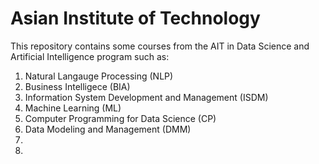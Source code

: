 # Asian Institute of Technology

This repository contains some courses from the AIT in Data Science and Artificial Intelligence program such as:
1. Natural Langauge Processing (NLP)
2. Business Intelligece (BIA)
3. Information System Development and Management (ISDM)
4. Machine Learning (ML)
5. Computer Programming for Data Science (CP)
6. Data Modeling and Management (DMM)
7.
8.
